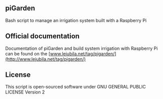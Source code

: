 ## piGarden

Bash script to manage an irrigation system built with a Raspberry Pi

## Official documentation 

Documentation of piGarden and build system irrigation with Raspberry Pi can be found on the [www.lejubila.net/tag/pigarden/](http://www.lejubila.net/tag/pigarden/)

## License

This script is open-sourced software under GNU GENERAL PUBLIC LICENSE Version 2
